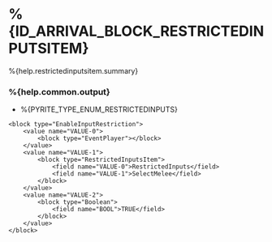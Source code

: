 # %{ID_ARRIVAL_BLOCK_RESTRICTEDINPUTSITEM}

%{help.restrictedinputsitem.summary}

### %{help.common.output}

-   %{PYRITE_TYPE_ENUM_RESTRICTEDINPUTS}

```
<block type="EnableInputRestriction">
    <value name="VALUE-0">
        <block type="EventPlayer"></block>
    </value>
    <value name="VALUE-1">
        <block type="RestrictedInputsItem">
            <field name="VALUE-0">RestrictedInputs</field>
            <field name="VALUE-1">SelectMelee</field>
        </block>
    </value>
    <value name="VALUE-2">
        <block type="Boolean">
            <field name="BOOL">TRUE</field>
        </block>
    </value>
</block>
```
